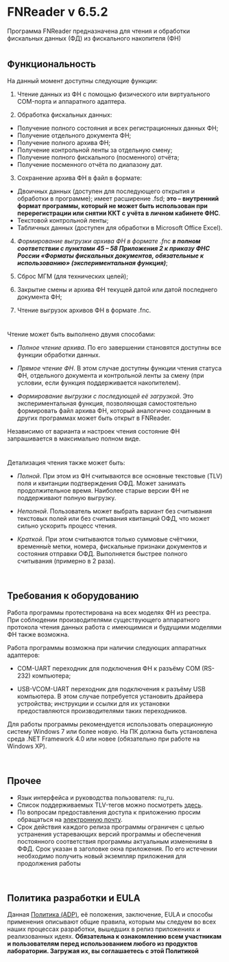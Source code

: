 # FNReader v 6.5.2


Программа FNReader предназначена для чтения и обработки фискальных данных (ФД) из фискального накопителя (ФН)


#

## Функциональность

На данный момент доступны следующие функции:

1. Чтение данных из ФН с помощью физического или виртуального COM-порта и аппаратного адаптера.

2. Обработка фискальных данных:
- Получение полного состояния и всех регистрационных данных ФН;
- Получение отдельного документа ФН;
- Получение полного архива ФН;
- Получение контрольной ленты за отдельную смену;
- Получение полного фискального (посменного) отчёта;
- Получение посменного отчёта по диапазону дат.

3. Сохранение архива ФН в файл в формате:
- Двоичных данных (доступен для последующего открытия и обработки в программе); имеет расширение .fsd;
**это – внутренний формат программы, который не может быть использован при перерегистрации или снятии ККТ с учёта в личном кабинете ФНС**.
- Текстовой контрольной ленты;
- Табличных данных (доступен для обработки в Microsoft Office Excel).

4. *Формирование выгрузки архива ФН в формате .fnc **в полном соответствии с пунктами 45 – 58 Приложения 2 к приказу ФНС России «Форматы фискальных документов, обязательные к использованию» (экспериментальная функция)***;

5. Сброс МГМ (для технических целей);

6. Закрытие смены и архива ФН текущей датой или датой последнего документа ФН;

7. Чтение выгрузок архивов ФН в формате .fnc.

#

Чтение может быть выполнено двумя способами:

- *Полное чтение архива*. По его завершении становятся доступны все функции обработки данных.

- *Прямое чтение ФН*. В этом случае доступны функции чтения статуса ФН, отдельного документа и контрольной ленты за смену (при условии,
если функция поддерживается накопителем).

- *Формирование выгрузки с последующей её загрузкой*. Это экспериментальная функция, позволяющая самостоятельно формировать файл архива ФН,
который аналогично созданным в других программах может быть открыт в FNReader.

Независимо от варианта и настроек чтения состояние ФН запрашивается в максимально полном виде.

#

Детализация чтения также может быть:

- *Полной*. При этом из ФН считываются все основные текстовые (TLV) поля и квитанции подтверждения ОФД. Может занимать продолжительное
время. Наиболее старые версии ФН не поддерживают полную выгрузку.

- *Неполной*. Пользователь может выбрать вариант без считывания текстовых полей или без считывания квитанций ОФД, что может сильно
ускорить процесс чтения.

- *Краткой*. При этом считываются только суммовые счётчики, временны́е метки, номера, фискальные признаки документов и состояния
отправки ОФД. Выполняется быстрее полного считывания (примерно в 2 раза).

&nbsp;



## Требования к оборудованию

Работа программы протестирована на всех моделях ФН из реестра. При соблюдении производителями существующего аппаратного протокола
чтения данных работа с имеющимися и будущими моделями ФН также возможна.

Работа программы возможна при наличии следующих аппаратных адаптеров:

- COM-UART переходник для подключения ФН к разъёму COM (RS-232) компьютера;

- USB-VCOM-UART переходник для подключения к разъёму USB компьютера. В этом случае потребуется установить драйвера устройства;
инструкции и ссылки для их установки предоставляются производителями таких переходников.

Для работы программы рекомендуется использовать операционную систему Windows 7 или более новую.
На ПК должна быть установлена среда .NET Framework 4.0 или новее (обязательно при работе на Windows XP).

&nbsp;



## Прочее

- Язык интерфейса и руководства пользователя: ru_ru.
- Список поддерживаемых TLV-тегов можно посмотреть [здесь](https://github.com/adslbarxatov/FNReader/blob/master/src/FNEnums.h).
- По вопросам предоставления доступа к приложению просим обращаться на [электронную почту](mailto://adslbarxatov@mail.ru).
- Срок действия каждого релиза программы ограничен с целью устранения устаревающих версий программы и обеспечения
постоянного соответствия программы актуальным изменениям в ФФД. Срок указан в заголовке окна приложения. По его истечении
необходимо получить новый экземпляр приложения для продолжения работы

&nbsp;



## Политика разработки и EULA

Данная [Политика (ADP)](https://vk.com/@rdaaow_fupl-adp), её положения, заключение, EULA и способы применения
описывают общие правила, которым мы следуем во всех наших процессах разработки, вышедших в релиз приложениях
и реализованных идеях.
**Обязательна к ознакомлению всем участникам и пользователям перед использованием любого из продуктов лаборатории.
Загружая их, вы соглашаетесь с этой Политикой**

